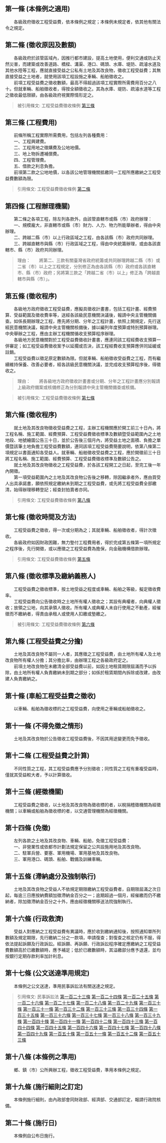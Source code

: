 第一條 (本條例之適用)
---------------------
　　各級政府徵收工程受益費，依本條例之規定；本條例未規定者，依其他有關法令之規定。  


第二條 (徵收原因及數額)
-----------------------
　　各級政府於該管區域內，因推行都市建設，提高土地使用，便利交通或防止天然災害，而建築或改善道路、橋樑、溝渠、港口、碼頭、水庫、堤防、疏濬水道及其他水陸等工程，應就直接受益之公私有土地及其改良物，徵收工程受益費；其無直接受益之土地者，就使用該項工程設施之車輛、船舶徵收之。  
　　前項工程受益費之徵收數額，最高不得超過該項工程實際所需費用百分之八十。但就車輛、船舶徵收者，得按全額徵收之。其為水庫、堤防、疏濬水道等工程之徵收最低限額，由各級政府視實際情形定之。  
> 被引用條文: 工程受益費徵收條例 [第三條](1163#第三條-工程費用)



第三條 (工程費用)
-----------------
　　前條所稱工程實際所需費用，包括左列各種費用：  
　　一、工程興建費。  
　　二、工程用地之徵購費及公地地價。  
　　三、地上物拆遷補償費。  
　　四、工程管理費。  
　　五、借款之利息負擔。  
　　前項第二款之公地地價，以各該公地管理機關抵繳同一工程所應繳納之工程受益費數額為限。  
> 引用條文: 工程受益費徵收條例 [第二條](1163#第二條-徵收原因及數額)



第四條 (工程辦理機關)
---------------------
　　第二條之各項工程，除左列各款外，由該管直轄市或縣（市）政府辦理：  
　　一、規模龐大，非直轄市或縣（市）財力、人力、物力所能舉辦者，得由中央辦理。  
　　二、跨越二縣（市）以上行政區域之工程，由各該縣（市）政府共同辦理。  
　　三、跨越直轄市與縣（市）行政區域之工程，得由中央統籌辦理，或由各該直轄市、縣（市）政府共同辦理。  
> 理由：　　將第二、三款有關臺灣省政府統籌或共同辦理跨越二縣（市）或二省（市）以上之工程規定，分別修正為由各該縣（市）政府或各該直轄市、縣（市）政府；另將第三款之「跨越二省（市）以上」修正為「跨越直轄市與縣（市）」。



第五條 (徵收程序)
-----------------
　　各級地方政府徵收工程受益費，應擬具徵收計畫書，包括工程計畫、經費預算、受益範圍及徵收費率等，送經各該級民意機關決議後，報請中央主管機關備查。如係長期辦理之工程，應先將分期、分年之工程計畫，依照上開規定，先行送經民意機關決議，報請中央主管機關核備後，據以編列年度預算或特別預算辦理。中央舉辦之工程，應由主辦工程機關循收支預算程序辦理。  
　　各級地方民意機關對於工程受益費徵收計畫書，應連同該工程經費收支預算一併審定；如工程受益費徵收案予以延擱或否決，該工程經費收支預算應併同延緩或註銷。  
　　工程受益費以徵足原定數額為限。但就車輛、船舶徵收受益費之工程，而有繼續維持保養、改善必要者，經各該級民意機關決議，並完成收支預算程序後，得徵收之。  
> 理由：　　將各級地方政府徵收計畫書或分期、分年之工程計畫應分別報請上級政府備案或核備修正為分別報請中央主管機關備查或核備。

> 被引用條文: 工程受益費徵收條例 [第七條](1163#第七條-徵收時間及方法)



第六條 (徵收程序)
-----------------
　　就土地及其改良物徵收受益費之工程，主辦工程機關應於開工前三十日內，將工程名稱、施工範圍、經費預算、工程受益費徵收標準及數額暨受益範圍內之土地地段、地號繪圖公告三十日，並於公告後三個月內，將受益土地之面積、負擔之單價暨該筆土地負擔工程受益費數額，連同該項工程受益費簡要說明，依第八條第二項規定以書面通知各受益人。就車輛、船舶徵收受益費之工程，應於開徵前三十日將工程名稱、施工範圍、經費預算、工程受益費徵收標準及數額公告之。  
　　就土地及其改良物徵收之工程受益費，於各該工程開工之日起，至完工後一年內開徵。  
　　第一項受益範圍內之土地及其改良物公告後之移轉，除因繼承者外，應由買受人出具承諾書，願依照規定繳納未到期之工程受益費，或先將工程受益費全部繳清，始得辦理移轉登記；經查封拍賣者亦同。  
> 引用條文: 工程受益費徵收條例 [第八條](1163#第八條-徵收標準及繳納義務人)



第七條 (徵收時間及方法)
-----------------------
　　工程受益費之徵收，得一次或分期為之；其就車輛、船舶徵收者，得計次徵收。  
　　各級政府如因財政困難，無力墊付工程費用者，得於完成第五條第一項所規定之程序後，先行開徵，或以應徵之工程受益費為擔保，向金融機構借款辦理。  
> 引用條文: 工程受益費徵收條例 [第五條](1163#第五條-徵收程序)



第八條 (徵收標準及繳納義務人)
-----------------------------
　　工程受益費之徵收標準，按土地受益之程度或車輛、船舶之等級，擬定徵收費率。  
　　工程受益費向公告徵收時之土地所有權人徵收之；其設有典權者，向典權人徵收；放領之公地，向其承領人徵收。所有權人或典權人未自行使用之不動產，經催徵而不繳納者，得責由承租人或使用人扣繳或墊繳之。  
> 被引用條文: 工程受益費徵收條例 [第六條](1163#第六條-徵收程序)



第九條 (工程受益費之分擔)
-------------------------
　　土地及其改良物不屬同一人者，其應徵之工程受益費，由土地所有權人及土地改良物所有權人分擔；其分擔比率，由辦理工程之各級政府定之。  
　　前項土地改良物在未繳清全部受益費以前，如因土地租賃期限屆滿而予以拆除，由土地所有權人負責繳納未到期之部分；如係於租賃期間內拆除或改建，由改建人負責繳納之。  


第十條 (車船工程受益費之徵收)
-----------------------------
　　以車輛、船舶為徵收標的之工程受益費，向使用之車輛或船舶徵收之。  


第十一條 (不得免徵之情形)
-------------------------
　　土地及其改良物於公告徵收工程受益費後，不因其用途變更而免予徵收。  


第十二條 (工程受益費之計算)
---------------------------
　　不同性質之工程，其工程受益費應予分別徵收；同性質之工程有重複受益時，僅就其受益較大者，予以計算徵收。  


第十三條 (經徵機關)
-------------------
　　工程受益費之徵收，以土地及其改良物為徵收標的者，以稅捐稽徵機關為經徵機關；以車輛或船舶為徵收標的者，以交通管理機關為經徵機關。  


第十四條 (免徵)
---------------
　　左列各款之土地及其改良物、車輛、船舶，免徵工程受益費：  
　　一、非營業性或依都市計劃法規定保留之公共設施用地及其改良物。  
　　二、駐軍兵營、要塞、軍用機場、軍用基地及其改良物。  
　　三、軍用港口、碼頭、船舶、戰備及訓練車輛。  


第十五條 (滯納處分及強制執行)
-----------------------------
　　土地及其改良物之受益人不依規定期限繳納工程受益費者，自期限屆滿之次日起，每逾三日應按納費額加徵滯納金百分之一；逾期超過一個月，經催繳而仍不繳納者，除加徵滯納金百分之十外，應由經徵機關移送法院強制執行。  


第十六條 (行政救濟)
-------------------
　　受益人對應納之工程受益費有異議時，應於收到繳納通知後，按照通知單所列數額及規定期限，先行繳納二分之一款項，申請復查；對復查之核定仍有不服，得依法提起訴願及行政訴訟。經訴願、再訴願、行政訴訟程序確定應繳納之工程受益費數額高於已繳數額時，應予補足；低於已繳數額時，其溢繳部分應予退還，並均按銀行定期存款利率加計利息。  


第十七條 (公文送達準用規定)
---------------------------
　　本條例之公文送達，準用民事訴訟法有關送達之規定。  
> 引用條文: 民事訴訟法 [第一百二十三條](4527#第一百二十三條-依職權送達) [第一百二十四條](4527#第一百二十四條-送達之機關) [第一百二十五條](4527#第一百二十五條-囑託送達｜於管轄區域外之送達) [第一百二十六條](4527#第一百二十六條-自行交付送達) [第一百二十七條](4527#第一百二十七條-對無訴訟能力人之送達) [第一百二十八條](4527#第一百二十八條-對外國法人團體之送達) [第一百二十九條](4527#第一百二十九條-對軍人之送達) [第一百三十條](4527#第一百三十條-對在監所人之送達) [第一百三十一條](4527#第一百三十一條-商業訴訟事件之送達) [第一百三十二條](4527#第一百三十二條-對訴訟代理人之送達) [第一百三十三條](4527#第一百三十三條-送達代收人之指定) [第一百三十四條](4527#第一百三十四條-指定送達代收人之效力) [第一百三十五條](4527#第一百三十五條-應送達之文書) [第一百三十六條](4527#第一百三十六條-送達處所) [第一百三十七條](4527#第一百三十七條-補充送達) [第一百三十八條](4527#第一百三十八條-寄存送達) [第一百三十九條](4527#第一百三十九條-留置送達) [第一百四十條](4527#第一百四十條-送達時間) [第一百四十一條](4527#第一百四十一條-送達證書) [第一百四十二條](4527#第一百四十二條-不能送達時處置) [第一百四十三條](4527#第一百四十三條-送達之證據方法) [第一百四十四條](4527#第一百四十四條-囑託送達－對治外法權人之送達) [第一百四十五條](4527#第一百四十五條-囑託送達－於外國為送達) [第一百四十六條](4527#第一百四十六條-囑託送達－對駐外使節送達) [第一百四十七條](4527#第一百四十七條-刪除) [第一百四十八條](4527#第一百四十八條-受託送達之處理) [第一百四十九條](4527#第一百四十九條-聲請公示送達之事由) [第一百五十條](4527#第一百五十條-職權公示送達) [第一百五十一條](4527#第一百五十一條-公示送達之方法) [第一百五十二條](4527#第一百五十二條-公示送達生效之起始日) [第一百五十三條](4527#第一百五十三條-公示送達證書)



第十八條 (本條例之準用)
-----------------------
　　鄉、鎮（市）公所興辦工程，徵收工程受益費，準用本條例之規定。  


第十九條 (施行細則之訂定)
-------------------------
　　本條例施行細則，由內政部會同財政部、經濟部、交通部訂定，報請行政院核備。  


第二十條 (施行日)
-----------------
　　本條例自公布日施行。